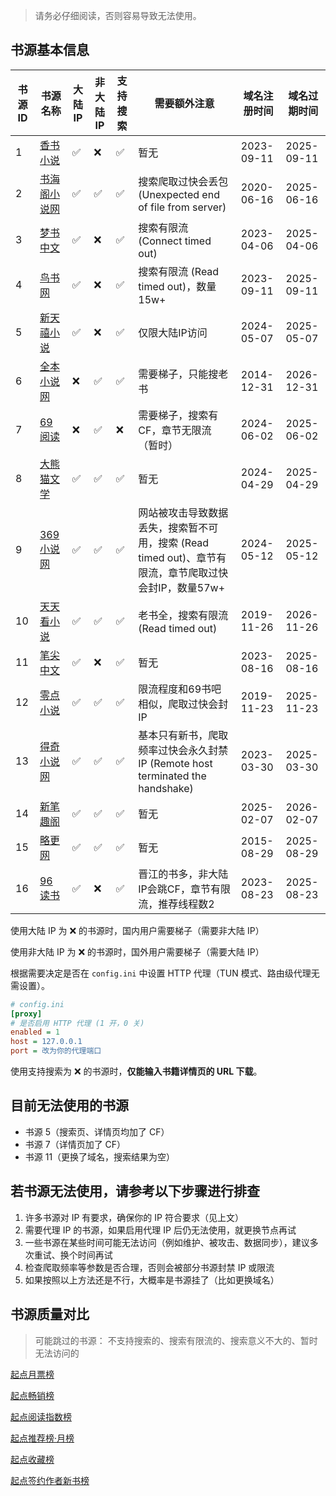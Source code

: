 > 请务必仔细阅读，否则容易导致无法使用。

## 书源基本信息

| 书源 ID | 书源名称                                 | 大陆 IP | 非大陆 IP | 支持搜索 | 需要额外注意                                                         | 域名注册时间     | 域名过期时间     |
|-------|--------------------------------------|-------|--------|------|----------------------------------------------------------------|------------|------------|
| 1     | [香书小说](http://www.xbiqugu.la/)       | ✅     | ❌      | ✅    | 暂无                                                             | 2023-09-11 | 2025-09-11 |
| 2     | [书海阁小说网](https://www.shuhaige.net/)  | ✅     | ✅      | ✅    | 搜索爬取过快会丢包 (Unexpected end of file from server)                 | 2020-06-16 | 2025-06-16 |
| 3     | [梦书中文](http://www.mcmssc.la/)        | ✅     | ❌      | ✅    | 搜索有限流 (Connect timed out)                                      | 2023-04-06 | 2025-04-06 |
| 4     | [鸟书网](http://www.99xs.info/)         | ✅     | ❌      | ✅    | 搜索有限流 (Read timed out)，数量15w+                                  | 2023-09-11 | 2025-09-11 |
| 5     | [新天禧小说](https://www.tianxibook.com/) | ✅     | ❌      | ✅    | 仅限大陆IP访问                                                       | 2024-05-07 | 2025-05-07 |
| 6     | [全本小说网](https://quanben5.com/)       | ❌     | ✅      | ✅    | 需要梯子，只能搜老书                                                     | 2014-12-31 | 2026-12-31 |
| 7     | [69阅读](https://www.69yuedu.net/)     | ❌     | ✅      | ❌    | 需要梯子，搜索有CF，章节无限流（暂时）                                           | 2024-06-02 | 2025-06-02 |
| 8     | [大熊猫文学](https://www.dxmwx.org/)      | ✅     | ✅      | ✅    | 暂无                                                             | 2024-04-29 | 2025-04-29 |
| 9     | [369小说网](https://www.369book.cc/)    | ✅     | ✅      | ✅    | 网站被攻击导致数据丢失，搜索暂不可用，搜索 (Read timed out)、章节有限流，章节爬取过快会封IP，数量57w+ | 2024-05-12 | 2025-05-12 |
| 10    | [天天看小说](https://cn.ttkan.co/)        | ✅     | ✅      | ✅    | 老书全，搜索有限流 (Read timed out)                                     | 2019-11-26 | 2026-11-26 |
| 11    | [笔尖中文](http://www.xbiquzw.net/)      | ✅     | ❌      | ✅    | 暂无                                                             | 2023-08-16 | 2025-08-16 |
| 12    | [零点小说](https://www.0xs.net/)         | ✅     | ✅      | ✅    | 限流程度和69书吧相似，爬取过快会封IP                                           | 2019-11-23 | 2025-11-23 |
| 13    | [得奇小说网](https://www.deqixs.com/)     | ✅     | ✅      | ✅    | 基本只有新书，爬取频率过快会永久封禁IP (Remote host terminated the handshake)    | 2023-03-30 | 2025-03-30 |
| 14    | [新笔趣阁](https://www.xbqg06.com/)      | ✅     | ✅      | ✅    | 暂无                                                             | 2025-02-07 | 2026-02-07 |
| 15    | [略更网](https://www.luegeng.com/)      | ✅     | ✅      | ✅    | 暂无                                                             | 2015-08-29 | 2025-08-29 |
| 16    | [96读书](https://www.96dushu.com/)     | ✅     | ❌      | ✅    | 晋江的书多，非大陆IP会跳CF，章节有限流，推荐线程数2                                   | 2023-08-23 | 2025-08-23 |

使用大陆 IP 为 ❌ 的书源时，国内用户需要梯子（需要非大陆 IP）

使用非大陆 IP 为 ❌ 的书源时，国外用户需要梯子（需要大陆 IP）

根据需要决定是否在 `config.ini` 中设置 HTTP 代理（TUN 模式、路由级代理无需设置）。

```ini
# config.ini
[proxy]
# 是否启用 HTTP 代理 (1 开，0 关)
enabled = 1
host = 127.0.0.1
port = 改为你的代理端口
```

使用支持搜索为 ❌ 的书源时，**仅能输入书籍详情页的 URL 下载**。

## 目前无法使用的书源

- 书源 5（搜索页、详情页均加了 CF）
- 书源 7（详情页加了 CF）
- 书源 11（更换了域名，搜索结果为空）

## 若书源无法使用，请参考以下步骤进行排查

1. 许多书源对 IP 有要求，确保你的 IP 符合要求（见上文）
2. 需要代理 IP 的书源，如果启用代理 IP 后仍无法使用，就更换节点再试
3. 一些书源在某些时间可能无法访问（例如维护、被攻击、数据同步），建议多次重试、换个时间再试
4. 检查爬取频率等参数是否合理，否则会被部分书源封禁 IP 或限流
5. 如果按照以上方法还是不行，大概率是书源挂了（比如更换域名）

## 书源质量对比

> 可能跳过的书源： 不支持搜索的、搜索有限流的、搜索意义不大的、暂时无法访问的

[起点月票榜](qidian_rank/1-起点月票榜.md)

[起点畅销榜](qidian_rank/2-起点畅销榜.md)

[起点阅读指数榜](qidian_rank/3-起点阅读指数榜.md)

[起点推荐榜·月榜](qidian_rank/4-起点推荐榜·月榜.md)

[起点收藏榜](qidian_rank/5-起点收藏榜.md)

[起点签约作者新书榜](qidian_rank/6-起点签约作者新书榜.md)